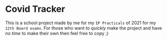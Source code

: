 # Covid Tracker
This is a school project made by me for my `IP Practicals` of 2021 for my `12th Board exams`. For those who want to _quickly_ make the project and have _no time_ to make their own then feel free to copy ;)
